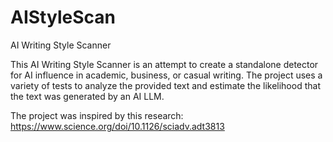# AIStyleScan
AI Writing Style Scanner

This AI Writing Style Scanner is an attempt to create a standalone detector for AI influence in academic, business, or casual writing.  The project uses a variety of tests to analyze the provided text and estimate the likelihood that the text was generated by an AI LLM.

The project was inspired by this research: https://www.science.org/doi/10.1126/sciadv.adt3813
